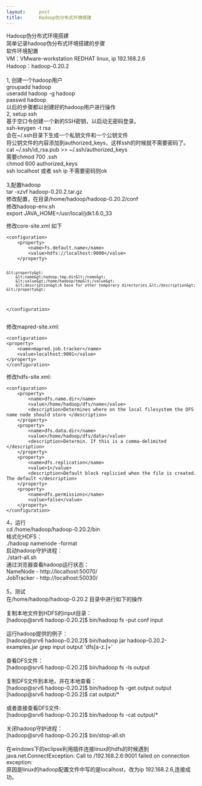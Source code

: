 ```yaml
---
layout:     post
title:      Hadoop伪分布式环境搭建
---
```

<div id="article_content" class="article_content clearfix csdn-tracking-statistics" data-pid="blog" data-mod="popu_307" data-dsm="post">
								            <link rel="stylesheet" href="https://csdnimg.cn/release/phoenix/template/css/ck_htmledit_views-f76675cdea.css">
						<div class="htmledit_views" id="content_views">
                
Hadoop伪分布式环境搭建 <br>
简单记录hadoop伪分布式环境搭建的步骤<br>
软件环境配置<br>
VM：VMware-workstation REDHAT linux, ip 192.168.2.6<br>
Hadoop：hadoop-0.20.2<br><br>
1, 创建一个hadoop用户<br>
groupadd hadoop<br>
useradd hadoop -g hadoop<br>
passwd hadoop<br>
以后的步骤都以创建好的hadoop用户进行操作<br>
2, setup ssh<br>
基于空口令创建一个新的SSH密钥，以启动无密码登录。<br>
ssh-keygen -t rsa<br>
会在~/.ssh目录下生成一个私钥文件和一个公钥文件<br>
将公钥文件的内容添加到authorized_keys，这样ssh的时候就不需要密码了。<br>
cat ~/.ssh/id_rsa.pub &gt;&gt; ~/.ssh/authorized_keys<br>
需要chmod 700 .ssh<br>
chmod 600 authorized_keys <br>
ssh localhost 或者 ssh ip 不需要密码则ok<br><br>
3,配置hadoop<br>
tar -xzvf hadoop-0.20.2.tar.gz<br>
修改配置，在目录/home/hadoop/hadoop-0.20.2/conf<br>
修改hadoop-env.sh<br>
export JAVA_HOME=/usr/local/jdk1.6.0_33<br><p>修改core-site.xml 如下</p>
<p></p>
<pre><code class="language-html">&lt;configuration&gt;
	&lt;property&gt;
		&lt;name&gt;fs.default.name&lt;/name&gt;
		&lt;value&gt;hdfs://localhost:9000&lt;/value&gt;
	&lt;/property&gt;

	&lt;property&gt;
		&lt;name&gt;hadoop.tmp.dir&lt;/name&gt;
		&lt;value&gt;/home/hadoop/tmp&lt;/value&gt;
		&lt;description&gt;A base for other temporary directories.&lt;/description&gt;
	&lt;/property&gt;
&lt;/configuration&gt;</code></pre>修改mapred-site.xml:
<p></p>
<p></p>
<pre><code class="language-html">&lt;configuration&gt;
&lt;property&gt;
    &lt;name&gt;mapred.job.tracker&lt;/name&gt;
    &lt;value&gt;localhost:9001&lt;/value&gt;
&lt;/property&gt;
&lt;/configuration&gt;</code></pre>修改hdfs-site.xml:<br><pre><code class="language-html">&lt;configuration&gt;
	&lt;property&gt;
		&lt;name&gt;dfs.name.dir&lt;/name&gt;
		&lt;value&gt;/home/hadoop/dfs/name&lt;/value&gt;
		&lt;description&gt;Determines where on the local filesystem the DFS name node should store &lt;/description&gt;
	&lt;/property&gt;
	&lt;property&gt;
		&lt;name&gt;dfs.data.dir&lt;/name&gt;
		&lt;value&gt;/home/hadoop/dfs/data&lt;/value&gt;
		&lt;description&gt;Determin. If this is a comma-delimited &lt;/description&gt;
	&lt;/property&gt;
	&lt;property&gt;
		&lt;name&gt;dfs.replication&lt;/name&gt;
		&lt;value&gt;1&lt;/value&gt;
		&lt;description&gt;Default block replicied when the file is created. The default &lt;/description&gt;
	&lt;/property&gt;
	&lt;property&gt;
		&lt;name&gt;dfs.permissions&lt;/name&gt;
		&lt;value&gt;false&lt;/value&gt;
	&lt;/property&gt;
&lt;/configuration&gt;</code></pre>4，运行<br>
cd /home/hadoop/hadoop-0.20.2/bin<br>
格式化HDFS：<br>
./hadoop namenode -format<br>
启动hadoop守护进程：<br>
./start-all.sh<br>
通过浏览器查看hadoop运行状态：<br>
NameNode - http://localhost:50070/<br>
JobTracker - http://localhost:50030/<br><br>
5，测试<br>
在/home/hadoop/hadoop-0.20.2 目录中进行如下的操作<br><br>
复制本地文件到HDFS的input目录：<br>
[hadoop@srv6 hadoop-0.20.2]$ bin/hadoop fs -put conf input<br><br>
运行hadoop提供的例子：<br>
[hadoop@srv6 hadoop-0.20.2]$ bin/hadoop jar hadoop-0.20.2-examples.jar grep input output 'dfs[a-z.]+'<br><br>
查看DFS文件：<br>
[hadoop@srv6 hadoop-0.20.2]$ bin/hadoop fs -ls output<br><br>
复制DFS文件到本地，并在本地查看：<br>
[hadoop@srv6 hadoop-0.20.2]$ bin/hadoop fs -get output output<br>
[hadoop@srv6 hadoop-0.20.2]$ cat output/*<br><br>
或者直接查看DFS文件:<br>
[hadoop@srv6 hadoop-0.20.2]$ bin/hadoop fs -cat output/*<br><br>
关闭hadoop守护进程：<br>
[hadoop@srv6 hadoop-0.20.2]$ bin/stop-all.sh<br><br>
在windows下的eclipse利用插件连接linux的hdfs的时候遇到<br>
java.net.ConnectException: Call to /192.168.2.6:9001 failed on connection exception:<br>
原因是linux的hadoop配置文件中写的是localhost，改为ip 192.168.2.6,连接成功。<br><p></p>
            </div>
                </div>